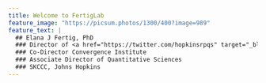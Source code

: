 ```yaml
---
title: Welcome to FertigLab
feature_image: "https://picsum.photos/1300/400?image=989"
feature_text: |
  ## Elana J Fertig, PhD
  ### Director of <a href="https://twitter.com/hopkinsrpqs" target="_blank">@HopkinsRPQS
  ### Co-Director Convergence Institute
  ### Associate Director of Quantitative Sciences
  ### SKCCC, Johns Hopkins
---
```

